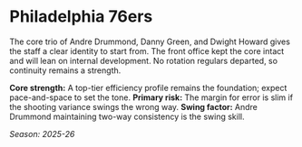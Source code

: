 # Philadelphia 76ers

The core trio of Andre Drummond, Danny Green, and Dwight Howard gives the staff a clear identity to start from.
The front office kept the core intact and will lean on internal development.
No rotation regulars departed, so continuity remains a strength.

**Core strength:** A top-tier efficiency profile remains the foundation; expect pace-and-space to set the tone.
**Primary risk:** The margin for error is slim if the shooting variance swings the wrong way.
**Swing factor:** Andre Drummond maintaining two-way consistency is the swing skill.

_Season: 2025-26_
